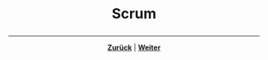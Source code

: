 # <p align="center">Scrum</p>
<!-- Einleitung / Inhalt ; ggf. Aufteilung in Kapitel falls umfangreich, dann hier Kapitelübersicht-->

---

<p align="center"><a href="/docs/07-methoden_und_projekte/02-methoden/README.md"><strong>Zurück</strong></a> | <a href="/docs/07-methoden_und_projekte/02-methoden/02-kanban/README.md"><strong>Weiter</strong></a></p>
